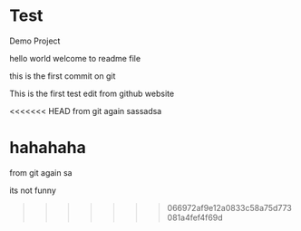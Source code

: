 # Test
Demo Project

hello world 
welcome to readme file

this is the first commit on git


This is the first test edit from github website


<<<<<<< HEAD
from git again sassadsa

hahahaha
=======
from git again sa

its not funny
>>>>>>> 066972af9e12a0833c58a75d773081a4fef4f69d
